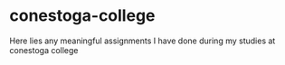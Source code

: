 # conestoga-college
Here lies any meaningful assignments I have done during my studies at conestoga college
